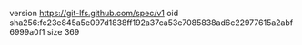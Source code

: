 version https://git-lfs.github.com/spec/v1
oid sha256:fc23e845a5e097d1838ff192a37ca53e7085838ad6c22977615a2abf6999a0f1
size 369
